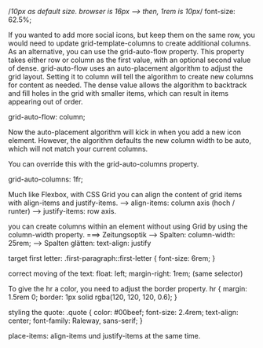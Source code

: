  /*10px as default size. browser is 16px --> then, 1rem is 10px*/
    font-size: 62.5%;

If you wanted to add more social icons, but keep them on the same row, you would need to update grid-template-columns to create additional columns. As an alternative, you can use the grid-auto-flow property.
This property takes either row or column as the first value, with an optional second value of dense. grid-auto-flow uses an auto-placement algorithm to adjust the grid layout. Setting it to column will tell the algorithm to create new columns for content as needed. The dense value allows the algorithm to backtrack and fill holes in the grid with smaller items, which can result in items appearing out of order.

 grid-auto-flow: column;

Now the auto-placement algorithm will kick in when you add a new icon element. However, the algorithm defaults the new column width to be auto, which will not match your current columns.


You can override this with the grid-auto-columns property.

grid-auto-columns: 1fr;

Much like Flexbox, with CSS Grid you can align the content of grid items with align-items and justify-items. 
--> align-items: column axis (hoch / runter)
--> justify-items:  row axis.

you can create columns within an element without using Grid by using the column-width property.
===> Zeitungsoptik
--> Spalten: column-width: 25rem;
--> Spalten glätten: text-align: justify


target first letter:
.first-paragraph::first-letter {
    font-size: 6rem;
}

correct moving of the text:
float: left;
margin-right: 1rem;
(same selector)

To give the hr a color, you need to adjust the border property. 
hr {
    margin: 1.5rem 0;
    border: 1px solid rgba(120, 120, 120, 0.6);
}


styling the quote:
.quote {
    color: #00beef;
    font-size: 2.4rem;
    text-align: center;
    font-family: Raleway, sans-serif;
}

place-items: align-items und justify-items at the same time. 
